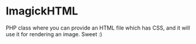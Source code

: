 # ImagickHTML
PHP class where you can provide an HTML file which has CSS, and it will use it for rendering an image. Sweet :)
